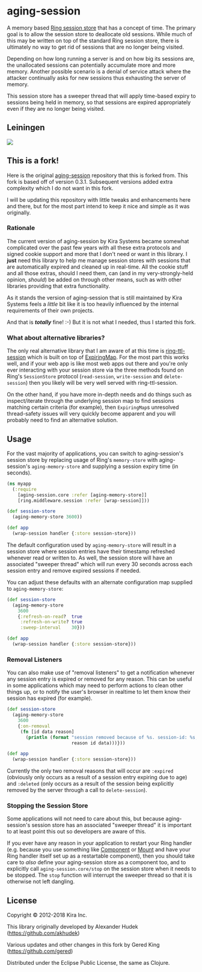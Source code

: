 # aging-session

A memory based [Ring session store](https://github.com/ring-clojure/ring/wiki/Sessions#session-stores) that has a 
concept of time. The primary goal is to allow the session store to deallocate old sessions. While much of this may be 
written on top of the standard Ring session store, there is ultimately no way to get rid of sessions that are no longer
being visited.

Depending on how long running a server is and on how big its sessions are, the unallocated sessions can potentially 
accumulate more and more memory. Another possible scenario is a denial of service attack where the attacker continually
asks for new sessions thus exhausting the server of memory.

This session store has a sweeper thread that will apply time-based expiry to sessions being held in memory, so that
sessions are expired appropriately even if they are no longer being visited.

## Leiningen

[![](https://clojars.org/net.gered/aging-session/latest-version.svg)](https://clojars.org/net.gered/aging-session)

## This is a fork!

Here is the original [aging-session](https://github.com/kirasystems/aging-session) repository that this is forked from.
This fork is based off of version 0.3.1. Subsequent versions added extra complexity which I do not want in this fork.

I will be updating this repository with little tweaks and enhancements here and there, but for the most part intend
to keep it nice and simple as it was originally.

### Rationale

The current version of aging-session by Kira Systems became somewhat complicated over the past few years with all these 
extra protocols and signed cookie support and more that I don't need or want in this library. I **just** need this 
library to help me manage session stores with sessions that are automatically expired and cleaned up in real-time. All 
the cookie stuff and all those extras, should I need them, can (and in my very-strongly-held opinion, _should_) be 
added on through other means, such as with other libraries providing that extra functionality.

As it stands the version of aging-session that is still maintained by Kira Systems feels a _little_ bit like it is 
too heavily influenced by the internal requirements of their own projects.

And that is _**totally**_ fine! :-) But it is not what I needed, thus I started this fork.

### What about alternative libraries?

The only real alternative library that I am aware of at this time is [ring-ttl-session](https://github.com/luminus-framework/ring-ttl-session)
which is built on top of [ExpiringMap](https://github.com/jhalterman/expiringmap). For the most part this works well,
and if your web app is like most web apps out there and you're only ever interacting with your session store via the 
three methods found on Ring's `SessionStore` protocol (`read-session`, `write-session` and `delete-session`) then you
likely will be very well served with ring-ttl-session.

On the other hand, if you have more in-depth needs and do things such as inspect/iterate through the underlying session
map to find sessions matching certain criteria (for example), then `ExpiringMap`s unresolved thread-safety issues will 
very quickly become apparent and you will probably need to find an alternative solution.

## Usage

For the vast majority of applications, you can switch to aging-session's session store by replacing usage of Ring's
`memory-store` with aging-session's `aging-memory-store` and supplying a session expiry time (in seconds).

```clojure
(ns myapp
  (:require
    [aging-session.core :refer [aging-memory-store]]
    [ring.middleware.session :refer [wrap-session]]))

(def session-store
  (aging-memory-store 3600))

(def app
  (wrap-session handler {:store session-store}))
```

The default configuration used by `aging-memory-store` will result in a session store where session entries have their 
timestamp refreshed whenever read or written to. As well, the session store will have an associated "sweeper thread" 
which will run every 30 seconds across each session entry and remove expired sessions if needed.

You can adjust these defaults with an alternate configuration map supplied to `aging-memory-store`:

```clojure
(def session-store
  (aging-memory-store
    3600
    {:refresh-on-read?  true
     :refresh-on-write? true
     :sweep-interval    30}))

(def app
  (wrap-session handler {:store session-store}))
```

### Removal Listeners

You can also make use of "removal listeners" to get a notification whenever any session entry is expired or removed for
any reason. This can be useful in some applications which may need to perform actions to clean other things up, or to
notify the user's browser in realtime to let them know their session has expired (for example).

```clojure
(def session-store
  (aging-memory-store
    3600
    {:on-removal
     (fn [id data reason]
       (println (format "session removed because of %s. session-id: %s, data: %s"
                        reason id data)))}))

(def app
  (wrap-session handler {:store session-store}))
```

Currently the only two removal reasons that will occur are `:expired` (obviously only occurs as a result of a session
entry expiring due to age) and `:deleted` (only occurs as a result of the session being explicitly removed by the
server through a call to `delete-session`).

### Stopping the Session Store

Some applications will not need to care about this, but because aging-session's session store has an associated 
"sweeper thread" it is important to at least point this out so developers are aware of this.

If you ever have any reason in your application to restart your Ring handler (e.g. because you use something like
[Component](https://github.com/stuartsierra/component) or [Mount](https://github.com/tolitius/mount) and have your Ring
handler itself set up as a restartable component), then you should take care to _also_ define your aging-session store 
as a component too, and to explicitly call `aging-session.core/stop` on the session store when it needs to be stopped. 
The `stop` function will interrupt the sweeper thread so that it is otherwise not left dangling.



## License

Copyright © 2012-2018 Kira Inc.

This library originally developed by Alexander Hudek (https://github.com/akhudek)

Various updates and other changes in this fork by Gered King (https://github.com/gered)

Distributed under the Eclipse Public License, the same as Clojure.

